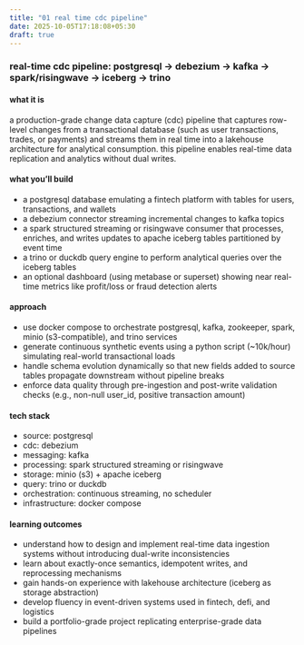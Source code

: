 ```yaml
---
title: "01 real time cdc pipeline"
date: 2025-10-05T17:18:08+05:30
draft: true
---
```


### real-time cdc pipeline: postgresql → debezium → kafka → spark/risingwave → iceberg → trino

#### what it is

a production-grade change data capture (cdc) pipeline that captures row-level changes from a transactional database (such as user transactions, trades, or payments) and streams them in real time into a lakehouse architecture for analytical consumption. this pipeline enables real-time data replication and analytics without dual writes.

#### what you’ll build

- a postgresql database emulating a fintech platform with tables for users, transactions, and wallets
- a debezium connector streaming incremental changes to kafka topics
- a spark structured streaming or risingwave consumer that processes, enriches, and writes updates to apache iceberg tables partitioned by event time
- a trino or duckdb query engine to perform analytical queries over the iceberg tables
- an optional dashboard (using metabase or superset) showing near real-time metrics like profit/loss or fraud detection alerts

#### approach

- use docker compose to orchestrate postgresql, kafka, zookeeper, spark, minio (s3-compatible), and trino services
- generate continuous synthetic events using a python script (~10k/hour) simulating real-world transactional loads
- handle schema evolution dynamically so that new fields added to source tables propagate downstream without pipeline breaks
- enforce data quality through pre-ingestion and post-write validation checks (e.g., non-null user_id, positive transaction amount)

#### tech stack

- source: postgresql
- cdc: debezium
- messaging: kafka
- processing: spark structured streaming or risingwave
- storage: minio (s3) + apache iceberg
- query: trino or duckdb
- orchestration: continuous streaming, no scheduler
- infrastructure: docker compose

#### learning outcomes

- understand how to design and implement real-time data ingestion systems without introducing dual-write inconsistencies
- learn about exactly-once semantics, idempotent writes, and reprocessing mechanisms
- gain hands-on experience with lakehouse architecture (iceberg as storage abstraction)
- develop fluency in event-driven systems used in fintech, defi, and logistics
- build a portfolio-grade project replicating enterprise-grade data pipelines
